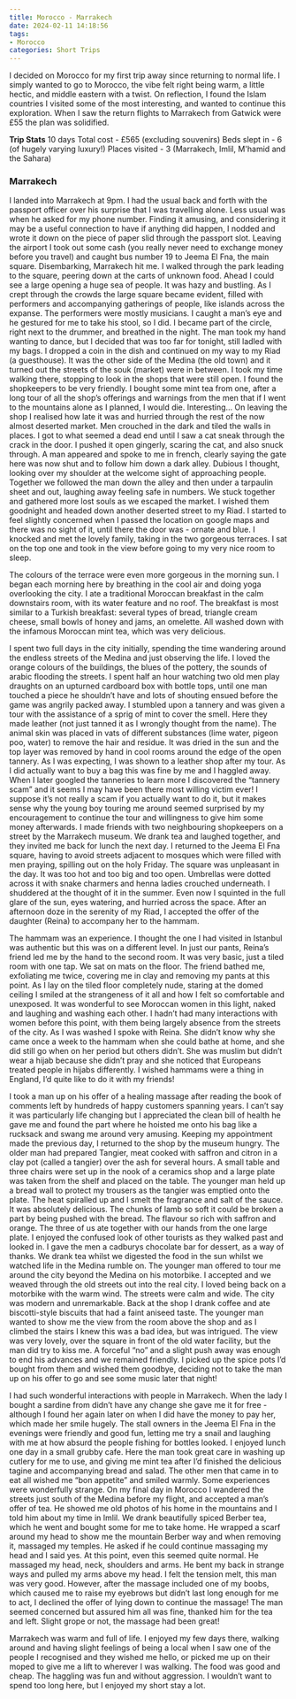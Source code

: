 ```yaml
---
title: Morocco - Marrakech
date: 2024-02-11 14:18:56
tags:
- Morocco
categories: Short Trips
---
```

I decided on Morocco for my first trip away since returning to normal life. I simply wanted to go to Morocco, the vibe felt right being warm, a little hectic, and middle eastern with a twist. On reflection, I found the Islam countries I visited some of the most interesting, and wanted to continue this exploration. When I saw the return flights to Marrakech from Gatwick were £55 the plan was solidified.

**Trip Stats**
10 days
Total cost - £565 (excluding souvenirs)
Beds slept in - 6 (of hugely varying luxury!)
Places visited - 3 (Marrakech, Imlil, M'hamid and the Sahara)

### Marrakech

I landed into Marrakech at 9pm. I had the usual back and forth with the passport officer over his surprise that I was travelling alone. Less usual was when he asked for my phone number. Finding it amusing, and considering it may be a useful connection to have if anything did happen,  I nodded and wrote it down on the piece of paper slid through the passport slot. Leaving the airport I took out some cash (you really never need to exchange money before you travel) and caught bus number 19 to Jeema El Fna, the main square. Disembarking, Marrakech hit me. I walked through the park leading to the square, peering down at the carts of unknown food. Ahead I could see a large opening a huge sea of people. It was hazy and bustling. As I crept through the crowds the large square became evident, filled with performers and accompanying gatherings of people, like islands across the expanse. The performers were mostly musicians. I caught a man’s eye and he gestured for me to take his stool, so I did. I became part of the circle, right next to the drummer, and breathed in the night. The man took my hand wanting to dance, but I decided that was too far for tonight, still ladled with my bags. I dropped a coin in the dish and continued on my way to my Riad (a guesthouse). It was the other side of the Medina (the old town) and it turned out the streets of the souk (market) were in between. I took my time walking there, stopping to look in the shops that were still open. I found the shopkeepers to be very friendly. I bought some mint tea from one, after a long tour of all the shop’s offerings and warnings from the men that if I went to the mountains alone as I planned, I would die. Interesting… On leaving the shop I realised how late it was and hurried through the rest of the now almost deserted market. Men crouched in the dark and tiled the walls in places. I got to what seemed a dead end until I saw a cat sneak through the crack in the door. I pushed it open gingerly, scaring the cat, and also snuck through. A man appeared and spoke to me in french, clearly saying the gate here was now shut and to follow him down a dark alley. Dubious I thought, looking over my shoulder at the welcome sight of approaching people. Together we followed the man down the alley and then under a tarpaulin sheet and out, laughing away feeling safe in numbers. We stuck together and gathered more lost souls as we escaped the market. I wished them goodnight and headed down another deserted street to my Riad. I started to feel slightly concerned when I passed the location on google maps and there was no sight of it, until there the door was - ornate and blue. I knocked and met the lovely family, taking in the two gorgeous terraces. I sat on the top one and took in the view before going to my very nice room to sleep.

The colours of the terrace were even more gorgeous in the morning sun. I began each morning here by breathing in the cool air and doing yoga overlooking the city. I ate a traditional Moroccan breakfast in the calm downstairs room, with its water feature and no roof. The breakfast is most similar to a Turkish breakfast: several types of bread, triangle cream cheese, small bowls of honey and jams, an omelette. All washed down with the infamous Moroccan mint tea, which was very delicious.

I spent two full days in the city initially, spending the time wandering around the endless streets of the Medina and just observing the life. I loved the orange colours of the buildings, the blues of the pottery, the sounds of arabic flooding the streets. I spent half an hour watching two old men play draughts on an upturned cardboard box with bottle tops, until one man touched a piece he shouldn’t have and lots of shouting ensued before the game was angrily packed away. I stumbled upon a tannery and was given a tour with the assistance of a sprig of mint to cover the smell. Here they made leather (not just tanned it as I wrongly thought from the name). The animal skin was placed in vats of different substances (lime water, pigeon poo, water) to remove the hair and residue. It was dried in the sun and the top layer was removed by hand in cool rooms around the edge of the open tannery. As I was expecting, I was shown to a leather shop after my tour. As I did actually want to buy a bag this was fine by me and I haggled away. When I later googled the tanneries to learn more I discovered the “tannery scam” and it seems I may have been there most willing victim ever! I suppose it’s not really a scam if you actually want to do it, but it makes sense why the young boy touring me around seemed surprised by my encouragement to continue the tour and willingness to give him some money afterwards. I made friends with two neighbouring shopkeepers on a street by the Marrakech museum. We drank tea and laughed together, and they invited me back for lunch the next day. I returned to the Jeema El Fna square, having to avoid streets adjacent to mosques which were filled with men praying, spilling out on the holy Friday. The square was unpleasant in the day. It was too hot and too big and too open. Umbrellas were dotted across it with snake charmers and henna ladies crouched underneath. I shuddered at the thought of it in the summer. Even now I squinted in the full glare of the sun, eyes watering, and hurried across the space. After an afternoon doze in the serenity of my Riad, I accepted the offer of the daughter (Reina) to accompany her to the hammam. 

The hammam was an experience. I thought the one I had visited in Istanbul was authentic but this was on a different level. In just our pants, Reina’s friend led me by the hand to the second room. It was very basic, just a tiled room with one tap. We sat on mats on the floor. The friend bathed me, exfoliating me twice, covering me in clay and removing my pants at this point. As I lay on the tiled floor completely nude, staring at the domed ceiling I smiled at the strangeness of it all and how I felt so comfortable and unexposed. It was wonderful to see Moroccan women in this light, naked and laughing and washing each other. I hadn’t had many interactions with women before this point, with them being largely absence from the streets of the city. As I was washed I spoke with Reina. She didn’t know why she came once a week to the hammam when she could bathe at home, and she did still go when on her period but others didn’t. She was muslim but didn’t wear a hijab because she didn’t pray and she noticed that Europeans treated people in hijabs differently. I wished hammams were a thing in England, I’d quite like to do it with my friends!

I took a man up on his offer of a healing massage after reading the book of comments left by hundreds of happy customers spanning years. I can’t say it was particularly life changing but I appreciated the clean bill of health he gave me and found the part where he hoisted me onto his bag like a rucksack and swang me around very amusing. Keeping my appointment made the previous day, I returned to the shop by the museum hungry. The older man had prepared Tangier, meat cooked with saffron and citron in a clay pot (called a tangier) over the ash for several hours. A small table and three chairs were set up in the nook of a ceramics shop and a large plate was taken from the shelf and placed on the table. The younger man held up a bread wall to protect my trousers as the tangier was emptied onto the plate. The heat spiralled up and I smelt the fragrance and salt of the sauce. It was absolutely delicious. The chunks of lamb so soft it could be broken a part by being pushed with the bread. The flavour so rich with saffron and orange. The three of us ate together with our hands from the one large plate. I enjoyed the confused look of other tourists as they walked past and looked in. I gave the men a cadburys chocolate bar for dessert, as a way of thanks. We drank tea whilst we digested the food in the sun whilst we watched life in the Medina rumble on. The younger man offered to tour me around the city beyond the Medina on his motorbike. I accepted and we weaved through the old streets out into the real city. I loved being back on a motorbike with the warm wind. The streets were calm and wide. The city was modern and unremarkable. Back at the shop I drank coffee and ate biscotti-style biscuits that had a faint aniseed taste. The younger man wanted to show me the view from the room above the shop and as I climbed the stairs I knew this was a bad idea, but was intrigued. The view was very lovely, over the square in front of the old water facility, but the man did try to kiss me. A forceful “no” and a slight push away was enough to end his advances and we remained friendly. I picked up the spice pots I’d bought from them and wished them goodbye, deciding not to take the man up on his offer to go and see some music later that night!

I had such wonderful interactions with people in Marrakech. When the lady I bought a sardine from didn’t have any change she gave me it for free - although I found her again later on when I did have the money to pay her, which made her smile hugely. The stall owners in the Jeema El Fna in the evenings were friendly and good fun, letting me try a snail and laughing with me at how absurd the people fishing for bottles looked. I enjoyed lunch one day in a small grubby cafe. Here the man took great care in washing up cutlery for me to use, and giving me mint tea after I’d finished the delicious tagine and accompanying bread and salad. The other men that came in to eat all wished me “bon appetite” and smiled warmly. Some experiences were wonderfully strange. On my final day in Morocco I wandered the streets just south of the Medina before my flight, and accepted a man’s offer of tea. He showed me old photos of his home in the mountains and I told him about my time in Imlil. We drank beautifully spiced Berber tea, which he went and bought some for me to take home. He wrapped a scarf around my head to show me the mountain Berber way and when removing it, massaged my temples. He asked if he could continue massaging my head and I said yes. At this point, even this seemed quite normal. He massaged my head, neck, shoulders and arms. He bent my back in strange ways and pulled my arms above my head. I felt the tension melt, this man was very good. However, after the massage included one of my boobs, which caused me to raise my eyebrows but didn’t last long enough for me to act, I declined the offer of lying down to continue the massage! The man seemed concerned but assured him all was fine, thanked him for the tea and left. Slight grope or not, the massage had been great!

Marrakech was warm and full of life. I enjoyed my few days there, walking around and having slight feelings of being a local when I saw one of the people I recognised and they wished me hello, or picked me up on their moped to give me a lift to wherever I was walking. The food was good and cheap. The haggling was fun and without aggression. I wouldn’t want to spend too long here, but I enjoyed my short stay a lot.